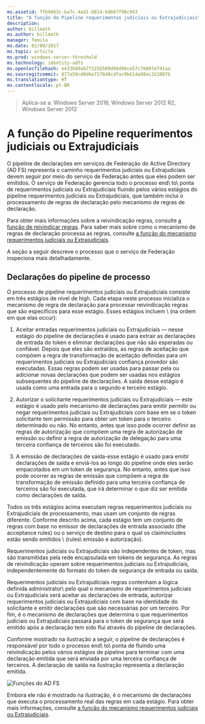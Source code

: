 ```yaml
---
ms.assetid: ffb9d63c-ba7c-4ad1-b814-6db67f98c943
title: "A função do Pipeline requerimentos judiciais ou Extrajudiciais"
description: 
author: billmath
ms.author: billmath
manager: femila
ms.date: 02/09/2017
ms.topic: article
ms.prod: windows-server-threshold
ms.technology: identity-adfs
ms.openlocfilehash: e433b89ab7f225b589d94d98ce57c76007ef41aa
ms.sourcegitcommit: 877a50cd8d6e727048cdfac9b614a98ac3220876
ms.translationtype: HT
ms.contentlocale: pt-BR
---
```

>Aplica-se a: Windows Server 2016, Windows Server 2012 R2, Windows Server 2012

# <a name="the-role-of-the-claims-pipeline"></a>A função do Pipeline requerimentos judiciais ou Extrajudiciais
O pipeline de declarações em serviços de Federação do Active Directory \(AD FS\) representa o caminho requerimentos judiciais ou Extrajudiciais devem seguir por meio do serviço de Federação antes que eles podem ser emitidos. O serviço de Federação gerencia todo o processo end\ to\ ponta de requerimentos judiciais ou Extrajudiciais fluindo pelos vários estágios do pipeline requerimentos judiciais ou Extrajudiciais, que também inclui o processamento de regras de declaração pelo mecanismo de regras de declaração.  
  
Para obter mais informações sobre a reivindicação regras, consulte [a função de reivindicar regras](The-Role-of-Claim-Rules.md). Para saber mais sobre como o mecanismo de regras de declaração processa as regras, consulte [a função do mecanismo requerimentos judiciais ou Extrajudiciais](The-Role-of-the-Claims-Engine.md).  
  
A seção a seguir descreve o processo que o serviço de Federação inspeciona mais detalhadamente.  
  
## <a name="claims-pipeline-process"></a>Declarações do pipeline de processo  
O processo de pipeline requerimentos judiciais ou Extrajudiciais consiste em três estágios de nível de high\. Cada etapa neste processo inicializa o mecanismo de regra de declaração para processar reivindicação regras que são específicos para esse estágio. Esses estágios incluem \ (na ordem em que elas occur\):  
  
1.  Aceitar entradas requerimentos judiciais ou Extrajudiciais — nesse estágio do pipeline de declarações é usado para extrair as declarações de entrada do token e eliminar declarações que não são esperadas ou confiável. Depois que eles são extraídos, as regras de aceitação que compõem a regra de transformação de aceitação definidas para um requerimentos judiciais ou Extrajudiciais confiança provedor são executadas. Essas regras podem ser usadas para passar pela ou adicionar novas declarações que podem ser usadas nos estágios subsequentes do pipeline de declarações. A saída desse estágio é usada como uma entrada para o segundo e terceiro estágio.  
  
2.  Autorizar o solicitante requerimentos judiciais ou Extrajudiciais — este estágio é usado pelo mecanismo de declarações para emitir permitir ou negar requerimentos judiciais ou Extrajudiciais com base em se o token solicitante tem permissão para obter um token para o terceiro determinado ou não. No entanto, antes que isso pode ocorrer definir as regras de autorização que compõem uma regra de autorização de emissão ou definir a regra de autorização de delegação para uma terceira confiança de terceiros são foi executado.  
  
3.  A emissão de declarações de saída-esse estágio é usado para emitir declarações de saída e enviá-los ao longo do pipeline onde eles serão empacotados em um token de segurança. No entanto, antes que isso pode ocorrer as regras de emissão que compõem a regra de transformação de emissão definido para uma terceira confiança de terceiros são foi executada, que irá determinar o que diz ser emitida como declarações de saída.  
  
Todos os três estágios acima executam regras requerimentos judiciais ou Extrajudiciais de processamento, mas usam um conjunto de regras diferente. Conforme descrito acima, cada estágio tem um conjunto de regras com base no emissor de declarações de entrada associado \(the acceptance rules\) ou o serviço de destino para o qual os claimincludes estão sendo emitidos \ (rules\ emissão e autorização).  
  
Requerimentos judiciais ou Extrajudiciais são independentes de token\, mas são transmitidas pela rede encapsulada em tokens de segurança. As regras de reivindicação operam sobre requerimentos judiciais ou Extrajudiciais, independentemente do formato do token de segurança de entrada ou saída.  
  
Requerimentos judiciais ou Extrajudiciais regras contenham a lógica definida administrator\ pelo qual o mecanismo de requerimentos judiciais ou Extrajudiciais será aceitar as declarações de entrada, autorizar requerimentos judiciais ou Extrajudiciais com base na identidade do solicitante e emitir declarações que são necessárias por um terceiro. Por fim, é o mecanismo de declarações que determina o que requerimentos judiciais ou Extrajudiciais passará para o token de segurança que será emitido após a declaração tem sido flui através do pipeline de declarações.  
  
Conforme mostrado na ilustração a seguir, o pipeline de declarações é responsável por todo o processo end\ to\ ponta de fluindo uma reivindicação pelos vários estágios de pipeline para terminar com uma declaração emitida que será enviada por uma terceira confiança de terceiros. A declaração de saída na ilustração representa a declaração emitida.  
  
![Funções do AD FS](media/adfs2_pipeline.gif)  
  
Embora ele não é mostrado na ilustração, é o mecanismo de declarações que executa o processamento real das regras em cada estágio. Para obter mais informações, consulte [a função do mecanismo requerimentos judiciais ou Extrajudiciais](The-Role-of-the-Claims-Engine.md).  
  

